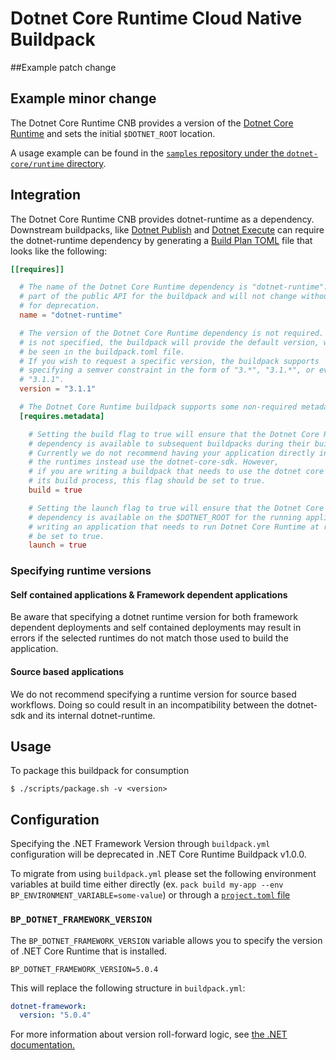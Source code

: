 # Dotnet Core Runtime Cloud Native Buildpack
##Example patch change
## Example minor change

The Dotnet Core Runtime CNB provides a version of the [Dotnet Core
Runtime](https://github.com/dotnet/runtime) and sets the initial `$DOTNET_ROOT`
location.

A usage example can be found in the
[`samples` repository under the `dotnet-core/runtime`
directory](https://github.com/paketo-buildpacks/samples/tree/main/dotnet-core/runtime).

## Integration

The Dotnet Core Runtime CNB provides dotnet-runtime as a dependency.
Downstream buildpacks, like [Dotnet
Publish](https://github.com/paketo-buildpacks/dotnet-publish) and [Dotnet
Execute](https://github.com/paketo-buildpacks/dotnet-execute) can require the
dotnet-runtime dependency by generating a [Build Plan
TOML](https://github.com/buildpacks/spec/blob/master/buildpack.md#build-plan-toml)
file that looks like the following:

```toml
[[requires]]

  # The name of the Dotnet Core Runtime dependency is "dotnet-runtime". This value is considered
  # part of the public API for the buildpack and will not change without a plan
  # for deprecation.
  name = "dotnet-runtime"

  # The version of the Dotnet Core Runtime dependency is not required. In the case it
  # is not specified, the buildpack will provide the default version, which can
  # be seen in the buildpack.toml file.
  # If you wish to request a specific version, the buildpack supports
  # specifying a semver constraint in the form of "3.*", "3.1.*", or even
  # "3.1.1".
  version = "3.1.1"

  # The Dotnet Core Runtime buildpack supports some non-required metadata options.
  [requires.metadata]

    # Setting the build flag to true will ensure that the Dotnet Core Runtime
    # dependency is available to subsequent buildpacks during their build phase.
    # Currently we do not recommend having your application directly interface with
    # the runtimes instead use the dotnet-core-sdk. However,
    # if you are writing a buildpack that needs to use the dotnet core runtime during
    # its build process, this flag should be set to true.
    build = true

    # Setting the launch flag to true will ensure that the Dotnet Core Runtime
    # dependency is available on the $DOTNET_ROOT for the running application. If you are
    # writing an application that needs to run Dotnet Core Runtime at runtime, this flag should
    # be set to true.
    launch = true
```

### Specifying runtime versions

#### Self contained applications & Framework dependent applications
Be aware that specifying a dotnet runtime version for both framework dependent
deployments and self contained deployments may result in errors if the
selected runtimes do not match those used to build the application.

#### Source based applications
We do not recommend specifying a runtime version for source based workflows.
Doing so could result in an incompatibility between the dotnet-sdk and
its internal dotnet-runtime.

## Usage

To package this buildpack for consumption

```
$ ./scripts/package.sh -v <version>
```

## Configuration

Specifying the .NET Framework Version through `buildpack.yml` configuration
will be deprecated in .NET Core Runtime Buildpack v1.0.0.

To migrate from using `buildpack.yml` please set the following environment
variables at build time either directly (ex. `pack build my-app --env
BP_ENVIRONMENT_VARIABLE=some-value`) or through a [`project.toml`
file](https://github.com/buildpacks/spec/blob/main/extensions/project-descriptor.md)

### `BP_DOTNET_FRAMEWORK_VERSION`
The `BP_DOTNET_FRAMEWORK_VERSION` variable allows you to specify the version of .NET Core Runtime that is installed.

```shell
BP_DOTNET_FRAMEWORK_VERSION=5.0.4
```

This will replace the following structure in `buildpack.yml`:
```yaml
dotnet-framework:
  version: "5.0.4"
```
For more information about version roll-forward logic, see [the .NET
documentation.](https://docs.microsoft.com/en-us/dotnet/core/versions/selection#framework-dependent-apps-roll-forward)
